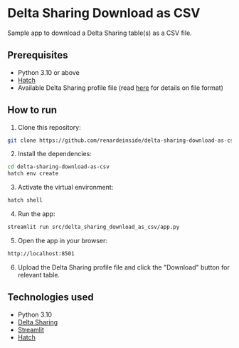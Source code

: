 # Delta Sharing Download as CSV

Sample app to download a Delta Sharing table(s) as a CSV file.


## Prerequisites

- Python 3.10 or above
- [Hatch](https://hatch.pypa.io/latest/)
- Available Delta Sharing profile file (read [here](https://github.com/delta-io/delta-sharing/blob/main/PROTOCOL.md#profile-file-format) for details on file format)

## How to run

1. Clone this repository:

```bash
git clone https://github.com/renardeinside/delta-sharing-download-as-csv.git
```

2. Install the dependencies:

```bash
cd delta-sharing-download-as-csv
hatch env create
```

3. Activate the virtual environment:

```bash
hatch shell
```

4. Run the app:

```bash
streamlit run src/delta_sharing_download_as_csv/app.py
```

5. Open the app in your browser:

```bash
http://localhost:8501
```

6. Upload the Delta Sharing profile file and click the "Download" button for relevant table.


## Technologies used

- Python 3.10
- [Delta Sharing](https://github.com/delta-io/delta-sharing)
- [Streamlit](https://streamlit.io/)
- [Hatch](https://hatch.pypa.io/latest/)